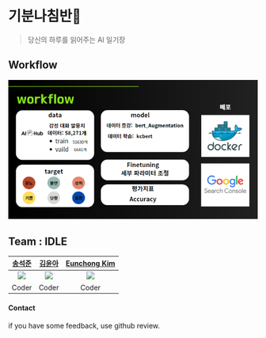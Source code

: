 # 기분나침반🧭
> 당신의 하루를 읽어주는 AI 일기장

## Workflow
 <img src="workflow.png"> 

## Team : IDLE

| [송석준](https://github.com/suwdle) |[김윤아](kkiwiio)|[Eunchong Kim](https://github.com/chaelimee) |
|:----------------------------------------------:|:---:|:-----------------------------------------------:|
|  <img src="https://github.com/suwdle.png">  |<img src="https://github.com/kkiwiio.png">| <img src="https://github.com/chaelimee.png"> |
|                    Coder                     |Coder |                    Coder                     |

#### Contact
if you have some feedback, use github review.
